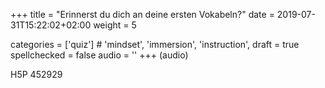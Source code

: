 +++
title = "Erinnerst du dich an deine ersten Vokabeln?"
date =  2019-07-31T15:22:02+02:00
weight = 5

categories = ['quiz'] # 'mindset', 'immersion', 'instruction',
draft = true
spellchecked = false
audio = ''
+++
(audio)

H5P 452929
